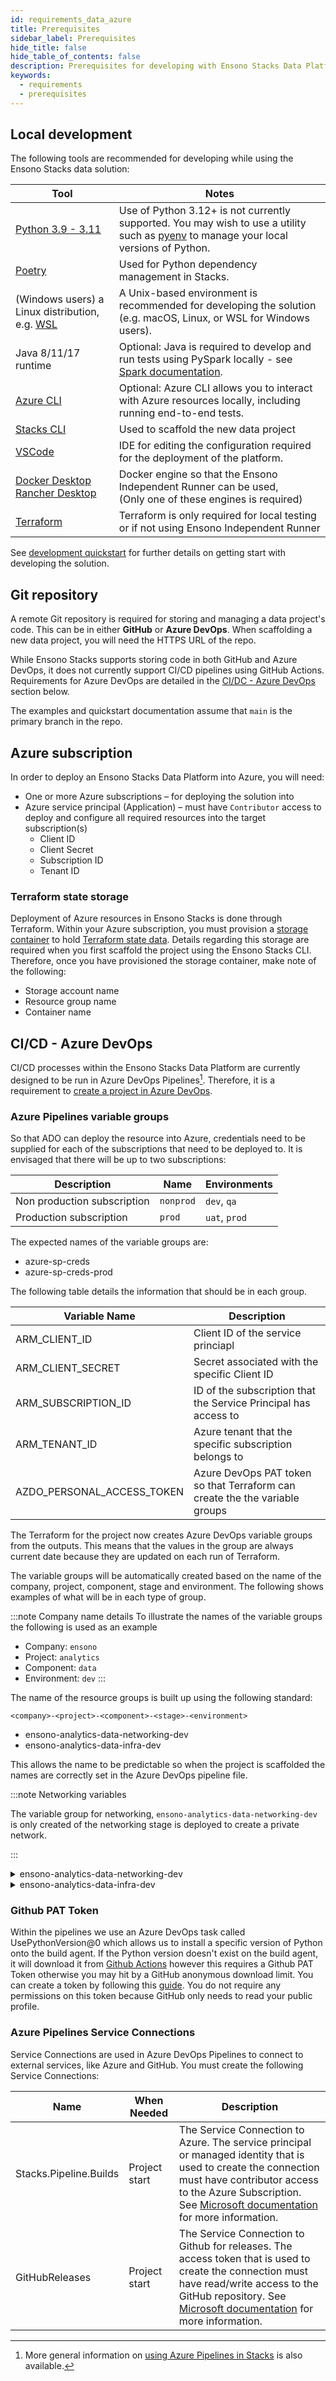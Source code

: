 ```yaml
---
id: requirements_data_azure
title: Prerequisites
sidebar_label: Prerequisites
hide_title: false
hide_table_of_contents: false
description: Prerequisites for developing with Ensono Stacks Data Platform
keywords:
  - requirements
  - prerequisites 
---
```


## Local development

The following tools are recommended for developing while using the Ensono Stacks data solution:

| Tool                                                                                                   | Notes                                                                                                                                                                   |
|--------------------------------------------------------------------------------------------------------|-------------------------------------------------------------------------------------------------------------------------------------------------------------------------|
| [Python 3.9 - 3.11](https://www.python.org/downloads/)                                                 | Use of Python 3.12+ is not currently supported. You may wish to use a utility such as [pyenv](https://pypi.org/project/pyenv/) to manage your local versions of Python. |
| [Poetry](https://python-poetry.org/docs/)                                                              | Used for Python dependency management in Stacks.                                                                                                                        |
| (Windows users) a Linux distribution, e.g. [WSL](https://docs.microsoft.com/en-us/windows/wsl/install) | A Unix-based environment is recommended for developing the solution (e.g. macOS, Linux, or WSL for Windows users).                                                      |
| Java 8/11/17 runtime                                                                                   | Optional: Java is required to develop and run tests using PySpark locally - see [Spark documentation](https://spark.apache.org/docs/latest/).                           |
| [Azure CLI](https://learn.microsoft.com/en-us/cli/azure/install-azure-cli)                             | Optional: Azure CLI allows you to interact with Azure resources locally, including running end-to-end tests.                                                            |
| [Stacks CLI](https://github.com/Ensono/stacks-cli) | Used to scaffold the new data project |
| [VSCode](https://code.visualstudio.com/Download) | IDE for editing the configuration required for the deployment of the platform. |
| [Docker Desktop](https://www.docker.com/products/docker-desktop/) <br /> [Rancher Desktop](https://rancherdesktop.io/) | Docker engine so that the Ensono Independent Runner can be used, <br /> (Only one of these engines is required) |
| [Terraform](https://www.terraform.io) | Terraform is only required for local testing or if not using Ensono Independent Runner | 

See [development quickstart](./dev_quickstart_data_azure.md) for further details on getting start with developing the solution.

## Git repository

A remote Git repository is required for storing and managing a data project's code. This can be in either **GitHub** or **Azure DevOps**. When scaffolding a new data project, you will need the HTTPS URL of the repo.

While Ensono Stacks supports storing code in both GitHub and Azure DevOps, it does not currently support CI/CD pipelines using GitHub Actions. Requirements for Azure DevOps are detailed in the [CI/DC - Azure DevOps](#cicd---azure-devops) section below.

The examples and quickstart documentation assume that `main` is the primary branch in the repo.

## Azure subscription

In order to deploy an Ensono Stacks Data Platform into Azure, you will need:

* One or more Azure subscriptions – for deploying the solution into
* Azure service principal (Application) – must have `Contributor` access to deploy and configure all required resources into the target subscription(s)
  * Client ID
  * Client Secret
  * Subscription ID
  * Tenant ID

### Terraform state storage

Deployment of Azure resources in Ensono Stacks is done through Terraform. Within your Azure subscription, you must provision a [storage container](https://learn.microsoft.com/en-us/azure/storage/blobs/blob-containers-portal) to hold [Terraform state data](https://developer.hashicorp.com/terraform/language/state). Details regarding this storage are required when you first scaffold the project using the Ensono Stacks CLI. Therefore, once you have provisioned the storage container, make note of the following:

* Storage account name
* Resource group name
* Container name

## CI/CD - Azure DevOps

CI/CD processes within the Ensono Stacks Data Platform are currently designed to be run in Azure DevOps Pipelines[^1]. Therefore, it is a requirement to [create a project in Azure DevOps](https://learn.microsoft.com/en-us/azure/devops/organizations/projects/create-project?view=azure-devops&tabs=browser).

[^1]: More general information on [using Azure Pipelines in Stacks](/docs/infrastructure/azure/pipelines/azure_devops) is also available.

### Azure Pipelines variable groups

So that ADO can deploy the resource into Azure, credentials need to be supplied for each of the subscriptions that need to be deployed to. It is envisaged that there will be up to two subscriptions:

| Description | Name | Environments |
|-------------|------|--------------|
| Non production subscription | `nonprod` | `dev`, `qa` |
| Production subscription | `prod` | `uat`, `prod` |

The expected names of the variable groups are:

* azure-sp-creds
* azure-sp-creds-prod

The following table details the information that should be in each group.

| Variable Name                    | Description                                  |
|----------------------------------|----------------------------------------------|
| ARM_CLIENT_ID               | Client ID of the service princiapl             |
| ARM_CLIENT_SECRET               | Secret associated with the specific Client ID            |
| ARM_SUBSCRIPTION_ID               | ID of the subscription that the Service Principal has access to                            |
| ARM_TENANT_ID | Azure tenant that the specific subscription belongs to                             |
| AZDO_PERSONAL_ACCESS_TOKEN                   | Azure DevOps PAT token so that Terraform can create the the variable groups                               |


<p />

The Terraform for the project now creates Azure DevOps variable groups from the outputs. This means that the values in the group are always current date because they are updated on each run of Terraform.

The variable groups will be automatically created based on the name of the company, project, component, stage and environment. The following shows examples of what will be in each type of group.

:::note Company name details
To illustrate the names of the variable groups the following is used as an example

* Company: `ensono`
* Project: `analytics`
* Component: `data`
* Environment: `dev`
:::

The name of the resource groups is built up using the following standard:

```
<company>-<project>-<component>-<stage>-<environment>
```

* ensono-analytics-data-networking-dev
* ensono-analytics-data-infra-dev

This allows the name to be predictable so when the project is scaffolded the names are correctly set in the Azure DevOps pipeline file.

:::note Networking variables

The variable group for networking, `ensono-analytics-data-networking-dev` is only created of the networking stage is deployed to create a private network.

:::

<details>
  <summary>ensono-analytics-data-networking-dev</summary>

| Variable Name | Description | Example |
|---------------|-------------|---------|
| adf_private_nsg_subnet_association_id | ID of the subnet association for private NSG | /subscriptions/36ad8b14-a636-4c43-9278-7905d8af8f17/resourceGroups/ensono-data-euw-data-dev-network/providers/Microsoft.Network/virtualNetworks/ensono-data-euw-data-dev/subnets/ensono-data-euw-data-dev-adf-priv |
| adf_public_nsg_subnet_association_id | ID of the subnet association for public NSG | /subscriptions/36ad8b14-a636-4c43-9278-7905d8af8f17/resourceGroups/ensono-data-euw-data-dev-network/providers/Microsoft.Network/virtualNetworks/ensono-data-euw-data-dev/subnets/ensono-data-euw-data-dev-adf-pub |
| ado_agent_pool_name | Name of the agent pool that has been created in ADO | ensono-data-euw-hub-agent-pool |
| ado_create_variable_group | Whether variable groups have been created | true |
| ado_org_url | URL of the ADO organisation | https://dev.azure.com/ensonodigitaluk |
| ado_project_id | Name of the project in ADO that vbariable groups and agent pools have been aligned to | Stacks |
| build_agent_subnet_name | Name of the build agent subnet | build-agent |
| dns_zone_resource_group_name | Name of the resource group for the DNS zone | ensono-data-euw-hub |
| enable_private_networks | Whether private networks have been enabled | true |
| hub_resource_group_name | Name of the hub resource group | ensono-data-euw-hub |
| hub_vnet_name | Name of the hub resource group | ensono-data-euw-hub |
| name_company | Name of the company | ensono |
| nat_gateway_id | Resource ID of the NAT gatewaty | /subscriptions/36ad8b14-a636-4c43-9278-7905d8af8f17/resourceGroups/ensono-data-euw-data-dev-network/providers/Microsoft.Network/natGateways/ensono-data-euw-data-dev |
| nat_gateway_pip_id | Resource ID of the NAT gateway public IP address | /subscriptions/36ad8b14-a636-4c43-9278-7905d8af8f17/resourceGroups/ensono-data-euw-data-dev-network/providers/Microsoft.Network/publicIPAddresses/ensono-data-euw-data-dev |
| pe_subnet_id | Resource ID of the private endpoint subnet | /subscriptions/36ad8b14-a636-4c43-9278-7905d8af8f17/resourceGroups/ensono-data-euw-data-dev-network/providers/Microsoft.Network/virtualNetworks/ensono-data-euw-data-dev/subnets/ensono-data-euw-data-dev-pe |
| pe_subnet_name | Name of the private endpoint subnet | ensono-data-euw-data-dev-pe |
| pe_subnet_prefix | Network prefix of the private endpoint subnet | ["10.3.1.0/24"] |
| private_subnet_name | Name of the ADF private subnet  | ensono-data-euw-data-dev-adf-priv |
| private_subnet_prefix | Subnet prefix of the ADF private subnet | ["10.3.3.0/24"] |
| public_subnet_name | Name of the public ADF network | ensono-data-euw-data-dev-adf-pub |
| public_subnet_prefix | Subnet prefix of the ADF public network | ["10.3.4.0/24"] |
| vnet_name | Name of the main virtual network | ensono-data-euw-data-dev |
| vnet_resource_group_name | Name of the virtual network resource group | ensono-data-euw-data-dev-network |

</details>

<details>
  <summary>ensono-analytics-data-infra-dev</summary>

| Variable Name | Description | Example |
|---------------|-------------|---------|
| adb_databricks_hosturl | Azure Databricks host url | https://adb-1145164413853524.4.azuredatabricks.net/ |
| adb_databricks_id | Resource ID of the Azure Databricks | /subscriptions/36ad8b14-a636-4c43-9278-7905d8af8f17/resourceGroups/ensono-data-euw-data-dev/providers/Microsoft.Databricks/workspaces/ensono-data-euw-data |
| adf_integration_runtime_name | Name of the Azure Datafactory runtime | adf-managed-vnet-runtime |
| adf_name | Name of the Azure Datafactory | "ensono-data-euw-data" |
| adls_dfs_endpoints | Endpoints of the Azure Data Lake Storage distriubuted file system | ["https://ensodatadeveuwdatatbynco.dfs.core.windows.net/","https://ensodatadeveuwdatatbynad.dfs.core.windows.net/"] |
| adls_storage_account_endpoints | Endpoints of the Azure Data Lake Storage account endpoints| ["https://ensodatadeveuwdatatbynco.blob.core.windows.net/","https://ensodatadeveuwdatatbynad.blob.core.windows.net/"] |
| adls_storage_accounts | List of the Azure Data Lake storage accounts | ["ensodatadeveuwdatatbynco","ensodatadeveuwdatatbynad"] |
| key_vault_id | Resource ID of the Azure Key Vault | /subscriptions/36ad8b14-a636-4c43-9278-7905d8af8f17/resourceGroups/ensono-data-euw-data-dev/providers/Microsoft.KeyVault/vaults/enso-datadeveuw-datatbyn |
| key_vault_uri | URl of the deployed key vault | https://enso-datadeveuw-datatbyn.vault.azure.net/ |
| kv_name | Name of the key vault | enso-datadeveuw-datatbyn |
| private_endpoint_list | List of the private endpoints | `{"adb":"/subscriptions/36ad8b14-a636-4c43-9278-7905d8af8f17/resourceGroups/ensono-data-euw-data-dev/providers/Microsoft.Databricks/workspaces/ensono-data-euw-data","adls":"/subscriptions/36ad8b14-a636-4c43-9278-7905d8af8f17/resourceGroups/ensono-data-euw-data-dev/providers/Microsoft.Storage/storageAccounts/ensodatadeveuwdatatbynad","blob":"/subscriptions/36ad8b14-a636-4c43-9278-7905d8af8f17/resourceGroups/ensono-data-euw-data-dev/providers/Microsoft.Storage/storageAccounts/ensodatadeveuwdatatbynco","kv":"/subscriptions/36ad8b14-a636-4c43-9278-7905d8af8f17/resourceGroups/ensono-data-euw-data-dev/providers/Microsoft.KeyVault/vaults/enso-datadeveuw-datatbyn","sql":"/subscriptions/36ad8b14-a636-4c43-9278-7905d8af8f17/resourceGroups/ensono-data-euw-data-dev/providers/Microsoft.Sql/servers/ensonodataeuwdatatbynsql"}` |
| resource_group_name | Name of the resopurce group for this endpoint | ensono-data-euw-data-dev |
| sql_admin_password | Password for the SQL server | 123456789abcde |

</details>

### Github PAT Token

Within the pipelines we use an Azure DevOps task called UsePythonVersion@0 which allows us to install a specific version of Python onto the build agent. If the Python version doesn't exist on the build agent, it will download it from [Github Actions](https://github.com/actions/python-versions) however this requires a Github PAT Token otherwise you may hit by a GitHub anonymous download limit.
You can create a token by following this [guide](https://docs.github.com/en/authentication/keeping-your-account-and-data-secure/managing-your-personal-access-tokens).
You do not require any permissions on this token because GitHub only needs to read your public profile.

### Azure Pipelines Service Connections

Service Connections are used in Azure DevOps Pipelines to connect to external services, like Azure and GitHub.
You must create the following Service Connections:

| Name                   | When Needed   | Description                                                                                                                                                                                                                                                                                                                  |
|------------------------|---------------|------------------------------------------------------------------------------------------------------------------------------------------------------------------------------------------------------------------------------------------------------------------------------------------------------------------------------|
| Stacks.Pipeline.Builds | Project start | The Service Connection to Azure. The service principal or managed identity that is used to create the connection must have contributor access to the Azure Subscription. See [Microsoft documentation](https://learn.microsoft.com/en-us/azure/devops/pipelines/library/connect-to-azure?view=azure-devops) for more information.               |
| GitHubReleases         | Project start | The Service Connection to Github for releases. The access token that is used to create the connection must have read/write access to the GitHub repository. See [Microsoft documentation](https://learn.microsoft.com/en-us/azure/devops/pipelines/library/service-endpoints?view=azure-devops#github-service-connection) for more information. |
